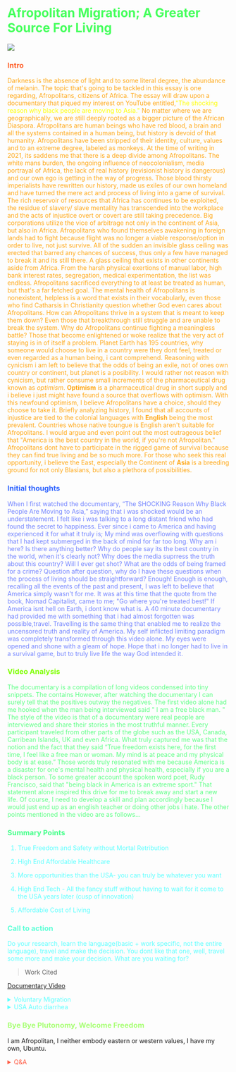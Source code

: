 <h1><span style='color:#46ff5d;'>
Afropolitan Migration; A Greater Source For Living</span></h1>

<!-- Prince Kaizen Namwali -->
![](https://media2.giphy.com/media/kIM7qnMGPjniTxYyju/giphy.gif?cid=82a1493bxuhb3wmffzeyjaoyw8fobanvdk3cu6ny45cirqc8&rid=giphy.gif)

### <span style='color:#ff632e;'>Intro</span>
<span style='color:#ffa817;'>

Darkness is the absence of light and to some literal degree, the abundance of melanin. The topic that's going to be tackled in this essay is one regarding, Afropolitans, citizens of Africa. The essay will draw upon a documentary that piqued my interest on YouTube entitled,<span style='color:#ffff00;'>"The shocking reason why black people are moving to Asia."</span>  No matter where we are geographically, we are still deeply rooted as a bigger picture of the African Diaspora. Afropolitans are human beings who have red blood, a brain and all the systems contained in a human being, but history is devoid of that humanity. Afropolitans have been stripped of their identity, culture, values and to an extreme degree, labeled as monkeys. At the time of writing in 2021, its saddens me that there is a deep divide among Afropolitans. The white mans burden, the ongoing influence of neocolonialism, media portrayal of Africa, the lack of real history (revisionist history is dangerous) and our own ego is getting in the way of progress. Those blood thirsty imperialists have rewritten our history, made us exiles of our own homeland and have turned the mere act and process of living into a game of survival. The rich reservoir of resources that Africa has continues to be exploited, the residue of slavery/ slave mentality has transcended into the workplace and the acts of injustice overt or covert are still taking precedence. Big corporations utilize the vice of arbitrage not only in the continent of Asia, but also in Africa. Afropolitans who found themselves awakening in foreign lands had to fight  because flight was no longer a viable  response/option in order to live, not just survive. All of the sudden an invisible glass ceiling was erected that barred any chances of success, thus only a few have managed to break it and its still there. A glass ceiling that exists in other continents aside from Africa.   From the harsh physical exertions of manual labor, high bank interest rates, segregation, medical experimentation, the list was endless. Afropolitans sacrificed everything to at least be treated as human, but that's a far fetched goal. The mental health of Afropolitans is nonexistent, helpless is a word that exists in their vocabularly, even those who find Catharsis in Christianity question whether God even cares about Afropolitans. How can Afropolitans thrive in a system that is meant to keep them down? Even those that breakthrough still struggle and are unable to break the system. Why do Afropolitans continue fighting a meaningless battle? Those that become enlightened or woke realize that the very act of staying is in of itself  a problem. Planet Earth has 195 countries, why someone would choose to live in a country were they dont feel, treated or even regarded as a human being, i cant comprehend. Reasoning with cynicism i am left to believe that the odds of being an exile, not of ones own country or continent, but planet is a posibility. I would rather not reason with cynicism, but rather consume small increments of the pharmaceutical drug known as _optimism_. **Optimism** is a pharmaceutical drug in short supply and i believe i just might have found a source that overflows with optimism. With this newfound optimism, I believe Afropolitans have a choice, should they choose to take it. Briefly analyzing history, I found that all accounts of injustice are tied to the colonial languages with **English** being the most prevalent. Countries whose native toungue is English aren't suitable for Afropolitans. I would argue and even point out the most outrageous belief that "America is the best country in the world, if you're not Afropolitan."  Afropolitans dont have to participate in the rigged game of survival because they can find true living and be so much more. For those who seek this real opportunity, i believe the East, especially the Continent of **Asia** is a breeding ground for not only Blasians, but also a plethora of possibilities.

</span>

###    <span style='color:#2e63ff;'>Initial thoughts</span>

<span style='color:#7485ff;'>

When I first watched the documentary, “The SHOCKING Reason Why Black People Are Moving to Asia,” saying that i was shocked would be an understatement. I felt like i was talking to a long distant friend who had found the secret to happiness. Ever since i came to America and having experienced it for what it truly is; My mind was overflowing with questions that I had kept submerged in the back of mind for far too long. Why am i here? Is there anything better? Why do people say its the best country in the world, when it's clearly not? Why does the media suprress the truth about this country? Will I ever get shot? What are the odds of being framed for a crime? Question after question, why do I have these questions when the process of living should be straightforward? Enough! Enough is enough,
recalling all the events of the past and present, I was left to believe that America simply wasn't for me. It was at this time that the quote from the book, Nomad Capitalist, came to me; "Go where you're treated best!" 
 If America isnt hell on Earth, i dont know what is. A 40 minute documentary had provided me with something that i had almost forgotten was possible,travel. Travelling is the same thing that enabled me to realize the uncensored truth and reality of America. My self inflicted limiting paradigm was completely transformed through this video alone. My eyes were opened and shone with a gleam of hope. Hope that i no longer had to live in a survival game, but to truly live life the way God intended it. 


</span>

### <span style='color:#80ff00;'>Video Analysis</span>

<span style='color:#5dff85;'>
The documentary is a compilation of long videos condensed into tiny snippets. The contains However, after watching the documentary I can surely tell that the positives outway the negatives. The first video alone had me hooked when the man being interviewed said " I am a free black man. "
The style of the video is that of a documentary were real people are interviewed and share their stories in the most truthful manner. Every participant traveled from other parts of the globe such as the USA, Canada, Carribean Islands, UK and even Africa. What truly captured me was that the notion and the fact that they said “True freedom exists here, for the first time, I feel like a free man or woman. My mind is at peace and my physical body is at ease.” Those words truly resonated with me because America is a disaster for one's mental health and physical health, especially if you are a black person. To some greater account the spoken word poet, Rudy Francisco, said that "being black in America is an extreme sport." That statement alone inspired this drive for me to break away and start a new life. Of course, I need to develop a skill and plan accordingly because I would just end up as an english teacher or doing other jobs i hate. The other points mentioned in the video are as follows...

</span>

<span style='color:#5dffff;'>

###  <span style='color:#46ff8b;'>Summary Points</span>

1. True Freedom and Safety without Mortal Retribution

2. High End Affordable Healthcare

3. More opportunities than the USA- you can truly be whatever you want

4. High End Tech - All the fancy stuff without having to wait for it come to the USA years later (cusp of innovation)

5. Affordable Cost of Living


### <span style='color:#5dffd6;'>Call to action</span>

Do your research, learn the language(basic + work specific, not the entire language), travel and make the decision. You dont like that one, well, travel some more and make your decision.
What are you waiting for? 

> Work Cited

[Documentary Video](https://www.youtube.com/watch?v=-o5HElKKK4Y)

<details markdown='1'><summary>Voluntary Migration </summary>

# <span style='color:#46ff8b;'>Voluntary Migration: The Final Piece of the Puzzle</span>

My name is Prince Namwali and this paper is about why I decided to leave America, for something else. Before I get to the main story, I would like to start with a brief overview of my origins. I am an Afropolitan who grew up and was raised in the warm heart of Africa, Malawi for the first 13 years of my life. Growing up television played a huge role in my life, especially in terms of my language development. However, at a very young age I decided to quit watching television altogether because it simply served no purpose and hindered my intellectual growth. I was constantly being fed and locked into one source of entertainment and newd (western television). It seemed like the world was centered around this amazing country called America. I got tired of watching and listening to the American narrative. America this, america that... What purpose did it serve listening or consuming American content when I lived in a third world country? The only source of catharsis I found was in cartoons because they don't resemble live humans, despite being played and animated by actual humans. I watched a variety of cartoons growing up and I even watched something called anime, even though I didn't know what that was.  My favorite cartoons growing up consisted of Ben 10 and Avatar the last air Bender. I was very intrigued by cartoons because these characters lived in these fantasies, worlds (isekai) where they had the power to do anything because they had superpowers. I had dreams of being an animator one day and creating my own stories, worlds, fantasies that other people could experience. Little did I know that was a lofty dream. I felt a disconnect between reality and school at a very young age. I didn't have trouble In school as such, but I always wondered to myself as to why even with flying colors to signal my high grades, I felt stagnant as a human being. I was simply a soldier obedient to a system that awards you grades, a currency to signify worth. School in a way does work life a gamified system, but it's rigged. More on that later...
School was simply a place I went to make friends and nothing more. I didn't really know what I wanted to be when I finished school. 
I didn't know much about my family either. All I knew is that my last name was different than that of my sister and mother. Unbeknownst to me, I had a father who lived in the united states of America. 
Fast forward to my high school years. I had just completed my freshman year and was about to move on to my sophomore year. I had finalized an adoption process and was about to come to America. 
In all honesty I didn't really care much about America. I wasn't at all amazed because my expectations were just the way that I had, fake. I knew that all Hollywood stuff was bs. I came in 2013 and its now 2021. My expectations haven't changed the slightest, but my overall paradigm has shifted. I am at a point where I no longer see the value of this country.

  Its time for me to strategically plan out and leave before its too late.
America might be the best country in the world, but it's not for me. Why would you leave America? Isn't it Paradise? Are you out of your mind?

To explain America to someone you would have to first teach about the history. All good things start with a history lesson. The history is very painful to learn about, especially as a black person. 

George Carlin
Ranzo  (black experience Japan)
Michael Moore (best filmmaker)
Julius Malema
Spike Lee

What is America. America is a hyperinflated plutonomy, made up of overworked and underpaid dead peasants. A country made up of consumers not citizens. A place filled with blood thirsty imperialists that makes up fake wars. A country that tries to put itself first and rule the world. Money buys laws. 

Fuck America
Fuck that unhealthy food
Fuck the expensive healthcare


America isnt the besr place in the world, heaven is 
America is the best place in the world, if you're not black

Dead peasant insurance

The #1 religion in the world is capitalism

America is a plutonomy, a nation ruled by the wealthy. Top 1℅

#<span style='color:#aeff5d;'> The Death of American Supremacy and the rise of Eurasia</span>


</details>

<details markdown='1'><summary>USA Auto diarrhea</summary>


American cars fucking suck

$60 IC Valve (intake outtake )
+ $25 inspection 
245/ 65R17 tires 
$75 each
= $275
Registration = $75

= $350


</details>

### <span style='color:#a8ff74;'>Bye Bye Plutonomy, Welcome Freedom </span>

</span>

I am Afropolitan, I neither embody eastern or western values, I have my own, Ubuntu.

<span style='color:#ff5d46;'>

<details markdown='1'><summary>Q&A</summary>


</details>

</span>
